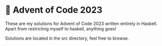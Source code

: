 # :christmas_tree: Advent of Code 2023

These are my solutions for Advent of Code 2023 written entirely in Haskell. Apart from restricting myself to haskell, anything goes!

Solutions are located in the src directory, feel free to browse.
